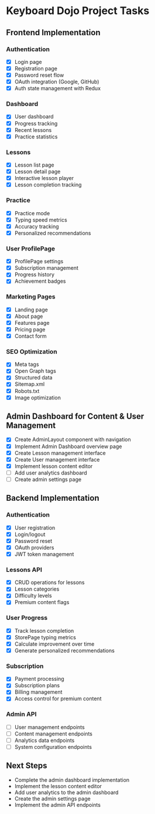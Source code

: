 # Keyboard Dojo Project Tasks

## Frontend Implementation

### Authentication
- [x] Login page
- [x] Registration page
- [x] Password reset flow
- [x] OAuth integration (Google, GitHub)
- [x] Auth state management with Redux

### Dashboard
- [x] User dashboard
- [x] Progress tracking
- [x] Recent lessons
- [x] Practice statistics

### Lessons
- [x] Lesson list page
- [x] Lesson detail page
- [x] Interactive lesson player
- [x] Lesson completion tracking

### Practice
- [x] Practice mode
- [x] Typing speed metrics
- [x] Accuracy tracking
- [x] Personalized recommendations

### User ProfilePage
- [x] ProfilePage settings
- [x] Subscription management
- [x] Progress history
- [x] Achievement badges

### Marketing Pages
- [x] Landing page
- [x] About page
- [x] Features page
- [x] Pricing page
- [x] Contact form

### SEO Optimization
- [x] Meta tags
- [x] Open Graph tags
- [x] Structured data
- [x] Sitemap.xml
- [x] Robots.txt
- [x] Image optimization

## Admin Dashboard for Content & User Management
- [x] Create AdminLayout component with navigation
- [x] Implement Admin Dashboard overview page
- [x] Create Lesson management interface
- [x] Create User management interface
- [x] Implement lesson content editor
- [ ] Add user analytics dashboard
- [ ] Create admin settings page

## Backend Implementation

### Authentication
- [x] User registration
- [x] Login/logout
- [x] Password reset
- [x] OAuth providers
- [x] JWT token management

### Lessons API
- [x] CRUD operations for lessons
- [x] Lesson categories
- [x] Difficulty levels
- [x] Premium content flags

### User Progress
- [x] Track lesson completion
- [x] StorePage typing metrics
- [x] Calculate improvement over time
- [x] Generate personalized recommendations

### Subscription
- [x] Payment processing
- [x] Subscription plans
- [x] Billing management
- [x] Access control for premium content

### Admin API
- [ ] User management endpoints
- [ ] Content management endpoints
- [ ] Analytics data endpoints
- [ ] System configuration endpoints

## Next Steps
- Complete the admin dashboard implementation
- Implement the lesson content editor
- Add user analytics to the admin dashboard
- Create the admin settings page
- Implement the admin API endpoints 
